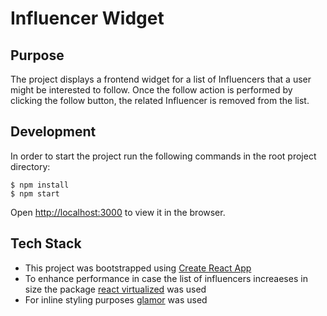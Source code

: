 # Influencer Widget

## Purpose
The project displays a frontend widget for a list of Influencers that a user might be interested to follow. Once the follow action is performed by clicking the follow button, the related Influencer is removed from the list.

## Development

In order to start the project run the following commands in the root project directory: 
```
$ npm install
$ npm start 
```
Open [http://localhost:3000](http://localhost:3000) to view it in the browser.

## Tech Stack

* This project was bootstrapped using [Create React App](https://github.com/facebook/create-react-app)
* To enhance performance in case the list of influencers increaeses in size the package [react virtualized](https://github.com/bvaughn/react-virtualized) was used 
* For inline styling purposes [glamor](https://github.com/threepointone/glamor) was used 



